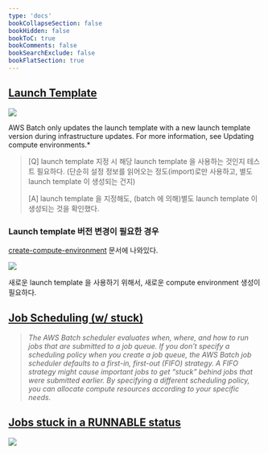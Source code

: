 ```yaml
---
type: 'docs'
bookCollapseSection: false
bookHidden: false
bookToC: true
bookComments: false
bookSearchExclude: false
bookFlatSection: true
---
```


## [Launch Template](https://docs.aws.amazon.com/batch/latest/userguide/launch-templates.html)

![](/images/[AWS]%20Batch_44.png)

AWS Batch only updates the launch template with a new launch template version during infrastructure updates. For more information, see Updating compute environments.*


> [Q] launch template 지정 시 해당 launch template 을 사용하는 것인지 테스트 필요하다. (단순히 설정 정보를 읽어오는 정도(import)로만 사용하고, 별도 launch template 이 생성되는 건지)
> 
> [A] launch template 을 지정해도, (batch 에 의해)별도 launch template 이 생성되는 것을 확인했다.

### Launch template 버전 변경이 필요한 경우

[create-compute-environment](https://docs.aws.amazon.com/batch/latest/userguide/create-compute-environment.html) 문서에 나와있다.

![](/images/[AWS]%20Batch_43.png)

새로운 launch template 을 사용하기 위해서, 새로운 compute environment 생성이 필요하다.

## [Job Scheduling (w/ stuck)](https://docs.aws.amazon.com/batch/latest/userguide/job_scheduling.html)

> *The AWS Batch scheduler evaluates when, where, and how to run jobs that are submitted to a job queue. If you don’t specify a scheduling policy when you create a job queue, the AWS Batch job scheduler defaults to a first-in, first-out (FIFO) strategy. A FIFO strategy might cause important jobs to get “stuck” behind jobs that were submitted earlier. By specifying a different scheduling policy, you can allocate compute resources according to your specific needs.*

## [Jobs stuck in a RUNNABLE status](https://docs.aws.amazon.com/batch/latest/userguide/troubleshooting.html#job_stuck_in_runnable)

![](/images/[AWS]%20Batch_04.png)